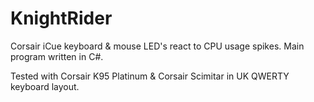 # KnightRider
Corsair iCue keyboard &amp; mouse LED's react to CPU usage spikes. Main program written in C#.


Tested with Corsair K95 Platinum & Corsair Scimitar in UK QWERTY keyboard layout.
